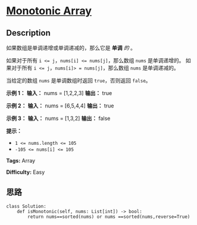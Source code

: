 # [Monotonic Array][title]

## Description

如果数组是单调递增或单调递减的，那么它是  **单调** _的_ 。

如果对于所有 `i <= j`，`nums[i] <= nums[j]`，那么数组 `nums` 是单调递增的。 如果对于所有 `i <=
j`，`nums[i]> = nums[j]`，那么数组 `nums` 是单调递减的。

当给定的数组 `nums` 是单调数组时返回 `true`，否则返回 `false`。



**示例 1：**
            **输入：** nums = [1,2,2,3]    **输出：** true    

**示例 2：**
            **输入：** nums = [6,5,4,4]    **输出：** true    

**示例 3：**
            **输入：** nums = [1,3,2]    **输出：** false    



**提示：**

  * `1 <= nums.length <= 105`
  * `-105 <= nums[i] <= 105`


**Tags:** Array

**Difficulty:** Easy

## 思路

``` python3
class Solution:
    def isMonotonic(self, nums: List[int]) -> bool:
        return nums==sorted(nums) or nums ==sorted(nums,reverse=True)
```

[title]: https://leetcode-cn.com/problems/monotonic-array
